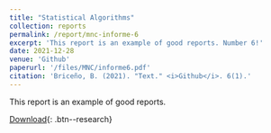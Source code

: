 ```yaml
---
title: "Statistical Algorithms"
collection: reports
permalink: /report/mnc-informe-6
excerpt: 'This report is an example of good reports. Number 6!'
date: 2021-12-28
venue: 'Github'
paperurl: '/files/MNC/informe6.pdf'
citation: 'Briceño, B. (2021). "Text." <i>Github</i>. 6(1).'
---
```

This report is an example of good reports.

[Download](/files/MNC/informe6.pdf){: .btn--research}
